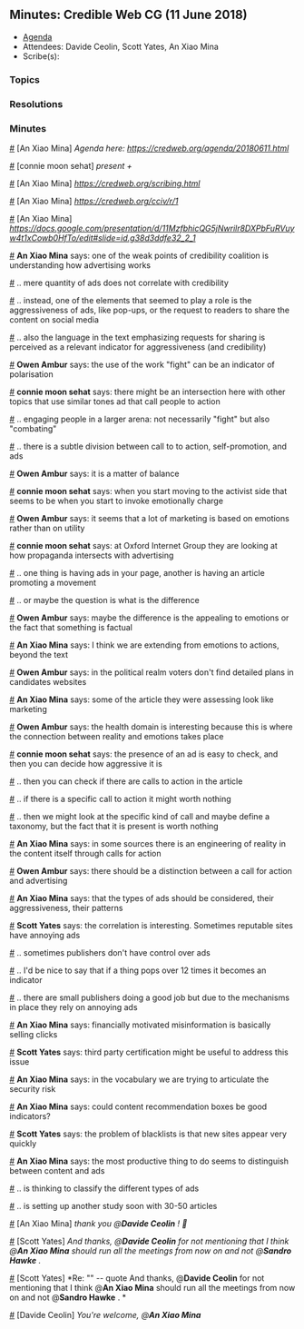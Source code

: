 
## Minutes: Credible Web CG (11 June 2018)

* [Agenda](https://credweb.org/agenda/20180611.html)
* Attendees: Davide Ceolin, Scott Yates, An Xiao Mina
* Scribe(s): 

### Topics



### Resolutions



### Minutes

<a id="1528733001" href="#1528733001">#</a> [An Xiao Mina] *Agenda here: https://credweb.org/agenda/20180611.html*

<a id="1528733174" href="#1528733174">#</a> [connie moon sehat] *present +*

<a id="1528733205" href="#1528733205">#</a> [An Xiao Mina] *https://credweb.org/scribing.html*

<a id="1528733218" href="#1528733218">#</a> [An Xiao Mina] *https://credweb.org/cciv/r/1*

<a id="1528733639" href="#1528733639">#</a> [An Xiao Mina] *https://docs.google.com/presentation/d/11MzfbhicQG5jNwrilr8DXPbFuRVuyw4t1xCowb0HfTo/edit#slide=id.g38d3ddfe32_2_1*

<a id="1528733732" href="#1528733732">#</a> **An Xiao Mina** says: one of the weak points of credibility coalition is understanding how advertising works

<a id="1528733776" href="#1528733776">#</a> .. mere quantity of ads does not correlate with credibility

<a id="1528733888" href="#1528733888">#</a> .. instead, one of the elements that seemed to play a role is the aggressiveness of ads, like pop-ups, or the request to readers to share the content on social media

<a id="1528733941" href="#1528733941">#</a> .. also the language in the text emphasizing requests for sharing is perceived as a relevant indicator for aggressiveness (and credibility)

<a id="1528734188" href="#1528734188">#</a> **Owen Ambur** says: the use of the work "fight" can be an indicator of polarisation

<a id="1528734340" href="#1528734340">#</a> **connie moon sehat** says: there might be an intersection here with other topics that use similar tones ad that call people to action

<a id="1528734373" href="#1528734373">#</a> .. engaging people in a larger arena: not necessarily "fight" but also "combating"

<a id="1528734405" href="#1528734405">#</a> .. there is a subtle division between call to to action, self-promotion, and ads

<a id="1528734463" href="#1528734463">#</a> **Owen Ambur** says: it is a matter of balance

<a id="1528734555" href="#1528734555">#</a> **connie moon sehat** says: when you start moving to the activist side that seems to be when you start to invoke emotionally charge

<a id="1528734594" href="#1528734594">#</a> **Owen Ambur** says: it seems that a lot of marketing is based on emotions rather than on utility

<a id="1528734652" href="#1528734652">#</a> **connie moon sehat** says: at Oxford Internet Group they are looking at how propaganda intersects with advertising

<a id="1528734727" href="#1528734727">#</a> .. one thing is having ads in your page, another is having an article promoting a movement

<a id="1528734755" href="#1528734755">#</a> .. or maybe the question is what is the difference

<a id="1528734783" href="#1528734783">#</a> **Owen Ambur** says: maybe the difference is the appealing to emotions or the fact that something is factual

<a id="1528734806" href="#1528734806">#</a> **An Xiao Mina** says: I think we are extending from emotions to actions, beyond the text

<a id="1528734850" href="#1528734850">#</a> **Owen Ambur** says: in the political realm voters don't find detailed plans in candidates websites

<a id="1528734887" href="#1528734887">#</a> **An Xiao Mina** says: some of the article they were assessing look like marketing

<a id="1528734927" href="#1528734927">#</a> **Owen Ambur** says: the health domain is interesting because this is where the connection between reality and emotions takes place

<a id="1528734955" href="#1528734955">#</a> **connie moon sehat** says: the presence of an ad is easy to check, and then you can decide how aggressive it is

<a id="1528734974" href="#1528734974">#</a> .. then you can check if there are calls to action in the article

<a id="1528734996" href="#1528734996">#</a> .. if there is a specific call to action it might worth nothing

<a id="1528735027" href="#1528735027">#</a> .. then we might look at the specific kind of call and maybe define a taxonomy, but the fact that it is present is worth nothing

<a id="1528735092" href="#1528735092">#</a> **An Xiao Mina** says: in some sources there is an engineering of reality in the content itself through calls for action

<a id="1528735146" href="#1528735146">#</a> **Owen Ambur** says: there should be a distinction between a call for action and advertising

<a id="1528735192" href="#1528735192">#</a> **An Xiao Mina** says: that the types of ads should be considered, their aggressiveness, their patterns

<a id="1528735222" href="#1528735222">#</a> **Scott Yates** says: the correlation is interesting. Sometimes reputable sites have annoying ads

<a id="1528735233" href="#1528735233">#</a> .. sometimes publishers don't have control over ads

<a id="1528735271" href="#1528735271">#</a> .. I'd be nice to say that if a thing pops over 12 times it becomes an indicator

<a id="1528735302" href="#1528735302">#</a> .. there are small publishers doing a good job but due to the mechanisms in place they rely on annoying ads

<a id="1528735341" href="#1528735341">#</a> **An Xiao Mina** says: financially motivated misinformation is basically selling clicks

<a id="1528735413" href="#1528735413">#</a> **Scott Yates** says: third party certification might be useful to address this issue

<a id="1528735484" href="#1528735484">#</a> **An Xiao Mina** says: in the vocabulary we are trying to articulate the security risk

<a id="1528735536" href="#1528735536">#</a> **An Xiao Mina** says: could content recommendation boxes be good indicators?

<a id="1528735578" href="#1528735578">#</a> **Scott Yates** says: the problem of blacklists is that new sites appear very quickly

<a id="1528735615" href="#1528735615">#</a> **An Xiao Mina** says: the most productive thing to do seems to distinguish between content and ads

<a id="1528735674" href="#1528735674">#</a> .. is thinking to classify the different types of ads

<a id="1528735747" href="#1528735747">#</a> .. is setting up another study soon with 30-50 articles

<a id="1528735953" href="#1528735953">#</a> [An Xiao Mina] *thank you @**Davide Ceolin** ! :pray:*

<a id="1528736089" href="#1528736089">#</a> [Scott Yates] *And thanks, @**Davide Ceolin** for not mentioning that I think @**An Xiao Mina**  should run all the meetings from now on and not @**Sandro Hawke** .*

<a id="1528736113" href="#1528736113">#</a> [Scott Yates] *Re: "" -- quote
And thanks, @**Davide Ceolin** for not mentioning that I think @**An Xiao Mina**  should run all the meetings from now on and not @**Sandro Hawke** .
*

<a id="1528740658" href="#1528740658">#</a> [Davide Ceolin] *You're welcome, @**An Xiao Mina***


